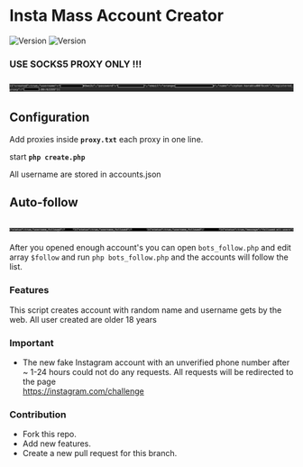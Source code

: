 # Insta Mass Account Creator
![Version](https://img.shields.io/badge/version-1.1-brightgreen.svg?style=flat-square)
![Version](https://img.shields.io/badge/release-stable-green.svg?style=flat-square)

### USE SOCKS5 PROXY ONLY !!!

### ![example](/examples/assets/account_created.png)

## Configuration
Add proxies inside <strong>`proxy.txt`</strong> each proxy in one line.

start <strong>`php create.php`</strong>

All username are stored in accounts.json

## Auto-follow

### ![example](/examples/assets/followed_users.png)

After you opened enough account's you can open `bots_follow.php` and edit array `$follow` and run `php bots_follow.php` and the accounts will follow the list.

### Features
This script creates account with random name and username gets by the web. All user created are older 18 years

### Important
-  The new fake Instagram account with an unverified phone number after ~ 1-24 hours could not do any requests. All requests will be redirected to the page           
<a href="https://instagram.com/challenge">https://instagram.com/challenge</a>

### Contribution
- Fork this repo.
- Add new features.
- Create a new pull request for this branch.
